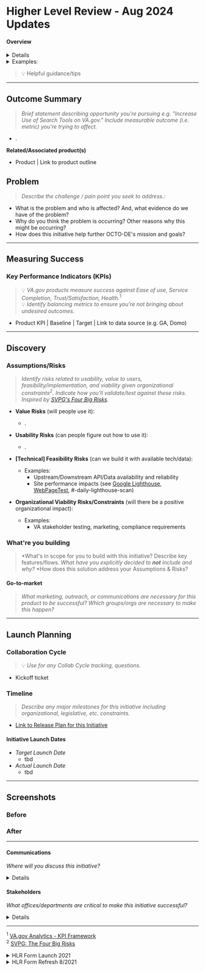 # Higher Level Review - Aug 2024 Updates

#### Overview

<details>
 
 *There is roughly a 1:many relationship between products and initiatives, or our attempts to improve a product/achieve Veteran outcomes. The same goes for product outlines and initiative briefs. This template can be used as product documentation for the Collaboration Cycle, especially when iterating an existing product. In addition, the Brief is an important communication tool within a team and between the team and Crew Chief/PO/other teams.* 
 
</details>

<details>
 <Summary>Examples:</Summary>
 
 - *Product: On-site Search* 
   - *Initiatives: Type-ahead, [Search Landing Page](https://github.com/department-of-veterans-affairs/va.gov-team/blob/master/products/on-site-search/initiatives/search-landing/initiative-brief.md), [Surfacing Other Search Tools](https://github.com/department-of-veterans-affairs/va.gov-team/blob/master/products/on-site-search/initiatives/surfacing%20other%20search%20tools/initiative-%20brief.md)*
 - *Product: VA.gov Profile*
   - *Initiatives: Combine Account & Profile, Direct Deposit for Disability, Candidate Address Validation, Direct Deposit for Education, Notification Preferences*
 - *Product: Disability Claims*
   - *Initiatives: Original Claims, Benefits Delivery at Discharge (BDD)*
 
 </details>
 
 > 💡 Helpful guidance/tips
 
---

## Outcome Summary
> *Brief statement describing opportunity you're pursuing e.g. "Increase Use of Search Tools on VA.gov." Include measurable outcome (i.e. metric) you're trying to affect.*
* .

**Related/Associated product(s)**
- Product | Link to product outline 

## Problem
> *Describe the challenge / pain point you seek to address.:* 
* What is the problem and who is affected? And, what evidence do we have of the problem?
* Why do you think the problem is occurring? Other reasons why this might be occurring?
* How does this initiative help further OCTO-DE's mission and goals?

<!--
## Desired User Outcomes
- *Why would a user want to use this?*
- *With this problem solved, what should users be able to do/achieve that they couldn't before?*

## Undesired User Outcomes
## Desired Business Outcomes

- *Why would your business want this to exist?*
- *With this problem solved, what should your business be able to do/achieve that they couldn't before?*

## Undesired Business Outcomes
-->

---
## Measuring Success

### Key Performance Indicators (KPIs)
> 💡 *VA.gov products measure success against Ease of use, Service Completion, Trust/Satisfaction, Health.*<sup>1</sup>\
> 💡 *Identify balancing metrics to ensure you're not bringing about undesired outcomes.*

- Product KPI | Baseline | Target | Link to data source (e.g. GA, Domo)

---

## Discovery
### Assumptions/Risks
> *Identify risks related to usability, value to users, feasibility/implementation, and viability given organizational constraints<sup>2</sup>. 
> Indicate how you'll validate/test against these risks. Inspired by [SVPG's Four Big Risks](https://www.svpg.com/four-big-risks/).*

- **Value Risks** (will people use it): 
  - .
- **Usability Risks** (can people figure out how to use it):
  - .
- **[Technical] Feasibility Risks** (can we build it with available tech/data):
  - Examples:
    - Upstream/Downstream API/Data availability and reliability
    - Site performance impacts (see [Google Lighthouse](https://developers.google.com/web/tools/lighthouse), [WebPageTest](https://www.webpagetest.org/), #-daily-lighthouse-scan)
  
- **Organizational Viability Risks/Constraints** (will there be a positive organizational impact):
  - Examples: 
    - VA stakeholder testing, marketing, compliance requirements 

### What're you building
> *What's in scope for you to build with this initiative? Describe key features/flows. 
> *What have you explicitly decided to **not** include and why?*
> *How does this solution address your Assumptions & Risks?

#### Go-to-market 
> *What marketing, outreach, or communications are necessary for this product to be successful? Which groups/orgs are necessary to make this happen?*

--- 

## Launch Planning
### Collaboration Cycle
> 💡 *Use for any Collab Cycle tracking, questions.*

- Kickoff ticket

### Timeline 
> *Describe any major milestones for this initiative including organizational, legislative, etc. constraints.*

* [Link to Release Plan for this Initiative](https://github.com/department-of-veterans-affairs/va.gov-team/blob/master/platform/product-management/release-plan-template.md)

#### Initiative Launch Dates
- *Target Launch Date*
  - tbd
- *Actual Launch Date* 
  - tbd

---
   
## Screenshots

### Before

### After

---

#### Communications
*Where will you discuss this initiative?*

<details>

- Team Name: 
- GitHub Label(s): 
- Slack channel: 
- Product POCs:

</details>


#### Stakeholders
*What offices/departments are critical to make this initiative successful?*

<details>
  
- Office/Department:
- Contact(s): 
 
</details>

---
<sup>1</sup> [VA.gov Analytics - KPI Framework](https://github.com/department-of-veterans-affairs/va.gov-team/blob/master/platform/analytics/Analytics%20Playbook/va-gov-platform-analytics-kpi-framework.pdf)\
<sup>2</sup> [SVPG: The Four Big Risks](https://svpg.com/four-big-risks/)

<details><summary>HLR Form Launch 2021</summary>
  
## Communications
- GitHub Label: [hlr](https://github.com/department-of-veterans-affairs/va.gov-team/labels/???)
- Slack channel: n/a ([#benefits-decision-reviews](https://dsva.slack.com/archives/C5AGLBNRK))
- Product POCs: Amy Lai, Julie Strothman, Cory Sohrakoff
- va.gov link: https://www.va.gov/decision-reviews/higher-level-review/
- Physical form: https://www.vba.va.gov/pubs/forms/VBA-20-0996-ARE.pdf
- Stakeholders: AMO (Jane Chi jane.chi1@va.gov, Lauren Sylvia Lauren.Sylvia@va.gov), Lighthouse (Kelly Lein Kelly.Lein@va.gov, Premal Shaw Premal.Shah@va.gov) and VBA (Paul Shute Paul.Shute@va.gov)

## The Problem
Currently VA.gov does not support any appeals or decision review paths. The existing path is only through the paper form.  This does not exist on eBenefits either, so this digitization is the first step in bringing the review process to veterans using VA.gov.  It is also the first step before supplemental claims and Notice of Disagreement.  We believe that bringing this to VA.gov will greatly reduce the time-to-a-decision for veterans.  This will be talked about further below.

![Process](https://github.com/department-of-veterans-affairs/va.gov-team/blob/master/products/decision-reviews/higher-level-review/Appeals_Process_Higher_Level_Review_Flowchart-1.png)

### Program Requirements
If you disagree with VA’s decision, you can request to have a senior reviewer take a new look at your case. The reviewer will determine whether the decision can be changed based on a difference of opinion or an error.

1. Can I request a Higher-Level Review?
  - You can request a Higher-Level Review of an initial claim or Supplemental Claim decision. You have one year from the date on your decision letter to request a Higher-Level Review. 
  - This option isn’t available after a previous Higher-Level Review or Board Appeal on the same claim. It’s also not available if you have a contested claim (this is rare).
2. Note:
  - You can’t submit any evidence.
  - You and/or your representative can speak with the reviewer on the phone. You can tell them why you think the decision should be changed and identify errors. 

### History
Currently you can only submit through paper form by mail, in person, or fax.

#### Apply
Fill out the Decision Review Request: Higher-Level Review (VA Form 20-0996). 
Download VA Form 20-0996 (PDF)

Submit your application by mail, in person, or by fax
By mail

Send the completed form to the benefit office that matches the benefit type you selected on the form.

Compensation

> Department of Veterans Affairs

> Claims Intake Center

> PO Box 4444

> Janesville, WI 53547-4444

In person

Bring your completed form to a regional benefit office. 
Find a regional benefit office near you

By fax 

Fax your completed form and any supporting documents to 844-531-7818. 

You can also ask a regional benefit office for a copy of this form to fill out. Or you can call the VA toll-free hotline at 800-827-1000, Monday through Friday, 8:00 a.m. to 9:00 p.m. ET, to request a form.

### User Goals
1. Apply on VA.gov without leaving my home or mailing anything in.
2. Quicker decision time.
3. Clear process for getting a decision

### Business Goals
1. Reduce the number of errors in submissions.
2. Reduce the number of paper forms.
3. Take advantage of the Claims and Appeals status tool.

## Assumptions
1. Totally new flow but based on existing design and general flow of VA forms.
2. Similar look and feel to 526.
3. AMO will drive information such as required fields, etc.
4. LightHouse owns the PDF generation for the submission.
5. We will not be doing automated submission, the PDF will be the primary submission vehicle.
6. Integration with Claims and Appeals Status Tool will happen post-MVP.

## Questions
See research:
https://github.com/department-of-veterans-affairs/va.gov-team/tree/master/products/decision-reviews/higher-level-review/research

## Requirements
#### In Scope 
The following pages are being built out.  This is pulled from the research info.

- Intro page: Increase visibility of, and add info about New Evidence and Opt out process. Move info about New Evidence up to the first paragraph. Add info box or F.A.Q. (e.g. Why should I opt out? What are the implications?) for the Opt out process and the rules for New Evidence in the HLR process.

- Opt out page: Move to the Contested issues page to provide contextual info. (This idea came from Riley O.). Users needs to know what specific claim they opt out from. (Or at the very least add info: Opt out is for the issues / claims that you will choose when going through this flow).

- Add notes page: Users are confused about the purpose of this page, when they understand (with our guidance) that it’s not for new evidence. Consider removing from flow (Legal requirement?). If this step is needed copy needs to be reworked for clarity.

- Same office page: Remove preselection and move contextual info to the top of page. Users since are confused about the purpose of this step. Consider removing from the flow (Legal requirement?). If this step is needed, copy needs to be reworked for clarity.

- Informal Conference page: clarify through copy and potentially new design elements that this step is only to schedule a call to book a conference. Add an option to contact both a representative and themselves. Allow users to add an alternate phone number. Remove "Senior Reviewer" in contextual info box.

- Contact Info page: When user edits Contact Info, allow them do auto update on all VA systems, at least their Profile Page.

- Contested Issues page: “Don’t see issue” link: remove “Pension”.

- Review application page and Submit application page: add button for print and save. Consider sending a confirmation email for the Submit page.

#### Out of Scope
- Automated submission
- PDF generation (LightHouse is working it)

## Value Propositions
Service members being able to apply for their first VA benefits on VA.gov versus eBenefits will improve their overall experience and likelyhood of filing for these benefits.

## OKRs and KPIs
## KPIs
- Number of HLR submissions (input KPI)
- Time to HLR decision (input KPI)
- Is there a higher ratio of accepted HLR claims than before (input KPI for part of the ratio)
- % of "rejected" HLR claims (input KPI)

### Baseline KPIs
- HLR Submissions: Total HLR EPs established FY 2020 through July. Average: 7k a month
- HLR ADC: Monthly and FYTD average days pending, through July. 
- HLR Grant Rates: Grant rates, from PA&I’s monthly AMA Reports website. Average 17.1%

Note: I thought average grant rate for HLR was much higher - where did we hear this?

Details Here: https://github.com/department-of-veterans-affairs/va.gov-team/blob/master/products/decision-reviews/higher-level-review/metrics/HLR_FY2020.xlsx
--- 

## Go-to-market Strategy
1. Banner on eBenefits
2. Ads in Miltary Times Magazine
3. TAP

## Launch Date
- *Target Launch Date*
  - November for UAT
  - Early December for Launch
  - Updated to late January due to accessibilty and UAT testing
- *Actual Launch Date*
  - March 3, 2021
- *What date will you evaluate impact after launch?*
  - One month after launch (although we will be looking at data during)

---
## Results and Recommendations
### Results
- TBD after launch

### Recommendations
- TBD after launch

# Implementation Info

## Status
1. MVP design completed.
2. Front-end implementation complete.
3. Back-end schema changes to LH API complete (8/17)
4. Integration
</details>

<details><summary>HLR Form Refresh 8/2021</summary>
  
## HLR Form Refresh - August 2021
A new version of the form was released. All updates/tasks addressed in this ticket: https://github.com/department-of-veterans-affairs/va.gov-team/issues/28113 

## Technical Decisions/Discovery

## Product Decisions

#### Meeting Minutes 11/13:
Goal of meeting was to determine the logic for filtering contestable issues. A contestable issue and HLR eligibilty are very different.  There were some previous assumptions about who owns the filtering of the contestable issues into eligible HLR issues.

During UAT testing, we ran into a major issue where the contestable issues list contained essentially every denied decision.  Since HLR has relatively strict timelines (a year after the decision date) and only a handful of exceptions, we realized a major change to the filtering/business logic needs to occur. It was decided that MVP would filter strictly on decision date and that we would add some content updates to explain (further) why an issue may not be showing up.  The exceptions are going to require a paper form and possible making a call to a number that can help them etc.

1. Update content with further details on why you do not see an issue you thought was contestable (like Blue Water items) and what to do in case you do not see it.
2. Update filter to only show < year old decisions.

## Team

- VA Digital Strategist(s): Matt Self
- Product Manager: Ronnie Henry
- Research Lead: Christian Valla
- Design Lead: Kevin Stachura
- Engineers: Anna Carey, Robin Garrison, Asha Gross, Michel McDonald

## Incident Response
- Primary POCs (Ronnie Henry, Matt Self)
- Engineering POCs (Anna Carey, Robin Garrison)
- Lighthouse for Downstream API POCs (Kelly Lein, Pramal Shah)
- Dashboards:
  - Production: http://grafana.vfs.va.gov/d/qCRjZjDMk/hlr-higher-level-review?orgId=1&var-data_source=Prometheus%20(Production)
  - Staging: http://grafana.vfs.va.gov/d/qCRjZjDMk/hlr-higher-level-review?orgId=1&var-data_source=Prometheus%20(Staging)
   
## Screenshots

### Before
N/A

### After
</details>
